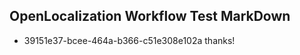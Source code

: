 ## OpenLocalization Workflow Test MarkDown

* 39151e37-bcee-464a-b366-c51e308e102a 
thanks!



<!--HONumber=Feb16_HO3-->
